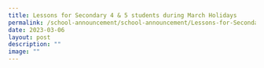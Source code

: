 ```yaml
---
title: Lessons for Secondary 4 & 5 students during March Holidays
permalink: /school-announcement/school-announcement/Lessons-for-Secondary-4-5-students-during-March-Holidays/
date: 2023-03-06
layout: post
description: ""
image: ""
---
```

